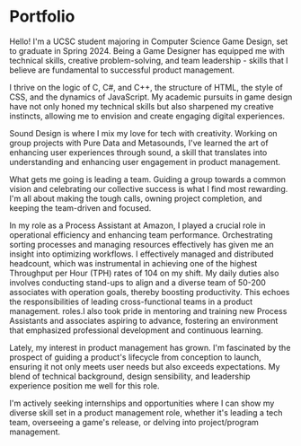 # Portfolio
Hello! I'm a UCSC student majoring in Computer Science Game Design, set to graduate in Spring 2024. Being a Game Designer has equipped me with technical skills, creative problem-solving, and team leadership - skills that I believe are fundamental to successful product management.

I thrive on the logic of C, C#, and C++, the structure of HTML, the style of CSS, and the dynamics of JavaScript. My academic pursuits in game design have not only honed my technical skills but also sharpened my creative instincts, allowing me to envision and create engaging digital experiences. 

Sound Design is where I mix my love for tech with creativity. Working on group projects with Pure Data and Metasounds, I've learned the art of enhancing user experiences through sound, a skill that translates into understanding and enhancing user engagement in product management.

What gets me going is leading a team. Guiding a group towards a common vision and celebrating our collective success is what I find most rewarding. I'm all about making the tough calls, owning project completion, and keeping the team-driven and focused.

In my role as a Process Assistant at Amazon, I played a crucial role in operational efficiency and enhancing team performance. Orchestrating sorting processes and managing resources effectively has given me an insight into optimizing workflows. I effectively managed and distributed headcount, which was instrumental in achieving one of the highest Throughput per Hour (TPH) rates of 104 on my shift. My daily duties also involves conducting stand-ups to align and a diverse team of 50-200 associates with operation goals, thereby boosting productivity. This echoes the responsibilities of leading cross-functional teams in a product management. roles.I also took pride in mentoring and training new Process Assistants and associates aspiring to advance, fostering an environment that emphasized professional development and continuous learning. 

Lately, my interest in product management has grown. I'm fascinated by the prospect of guiding a product's lifecycle from conception to launch, ensuring it not only meets user needs but also exceeds expectations. My blend of technical background, design sensibility, and leadership experience position me well for this role.

I'm actively seeking internships and opportunities where I can show my diverse skill set in a product management role, whether it's leading a tech team, overseeing a game's release, or delving into project/program management.
